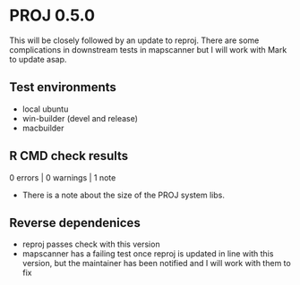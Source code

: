 # PROJ 0.5.0

This will be closely followed by an update to reproj. There are some complications in downstream tests 
in mapscanner but I will work with Mark to update asap. 


## Test environments

* local ubuntu
* win-builder (devel and release)
* macbuilder

## R CMD check results

0 errors | 0 warnings | 1 note

* There is a note about the size of the PROJ system libs. 


## Reverse dependenices

* reproj passes check with this version
* mapscanner has a failing test once reproj is updated in line with this version, but the maintainer has been notified and 
 I will work with them to fix


